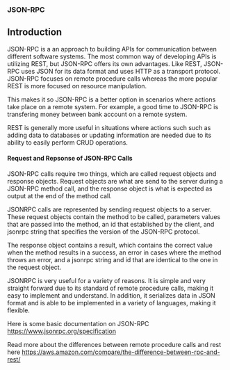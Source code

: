### JSON-RPC

## Introduction
JSON-RPC is a an approach to building APIs for communication between different software systems. The most common way of developing APIs is utilizing REST, but JSON-RPC offers its own advantages. Like REST, JSON-RPC uses JSON for its data format and uses HTTP as a transport protocol. JSON-RPC focuses on remote procedure calls whereas the more popular REST is more focused on resource manipulation. 

This makes it so JSON-RPC is a better option in scenarios where actions take place on a remote system. For example, a good time to JSON-RPC is transfering money between bank account on a remote system. 

REST is generally more useful in situations where actions such such as adding data to databases or updating information are needed due to its ability to easily perform CRUD operations.


#### Request and Repsonse of JSON-RPC Calls

JSON-RPC calls require two things, which are called request objects and response objects. Request objects are what are send to the server during a JSON-RPC method call, and the response object is what is expected as output at the end of the method call.

JSONRPC calls are represented by sending request objects to a server. These request objects contain the method to be called, parameters values that are passed into the method, an id that established by the client, and jsonrpc string that specifies the version of the JSON-RPC protocol.

The response object contains a result, which contains the correct value when the method results in a success, an error in cases where the method throws an error, and a jsonrpc string and id that are identical to the one in the request object.

JSONRPC is very useful for a variety of reasons. It is simple and very straight forward due to its standard of remote procedure calls, making it easy to implement and understand. In addition, it serializes data in JSON format and is able to be implemented in a variety of languages, making it flexible.

Here is some basic documentation on JSON-RPC https://www.jsonrpc.org/specification

Read more about the differences between remote procedure calls and rest here https://aws.amazon.com/compare/the-difference-between-rpc-and-rest/

